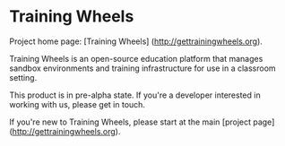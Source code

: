Training Wheels
===============

Project home page: [Training Wheels] (http://gettrainingwheels.org).

Training Wheels is an open-source education platform that manages sandbox environments and training infrastructure for use in a classroom setting.

This product is in pre-alpha state. If you're a developer interested in working with us, please get in touch.

If you're new to Training Wheels, please start at the main [project page] (http://gettrainingwheels.org).
